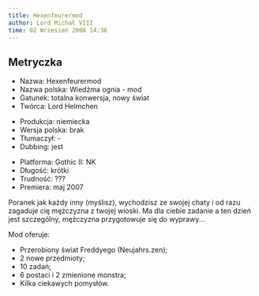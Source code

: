 ```yaml
---
title: Hexenfeurermod
author: Lord Michał VIII
time: 02 Wrzesień 2008 14:36
---
```


## Metryczka

<!-- -->
- Nazwa: Hexenfeurermod
- Nazwa polska: Wiedźma ognia - mod
- Gatunek: totalna konwersja, nowy świat
- Twórca: Lord Helmchen

<!-- -->
- Produkcja: niemiecka
- Wersja polska: brak
- Tłumaczył: -
- Dubbing: jest

<!-- -->
- Platforma: Gothic II: NK
- Długość: krótki
- Trudność: ???
- Premiera: maj 2007

Poranek jak każdy inny (myślisz), wychodzisz ze swojej chaty i od razu zagaduje cię mężczyzna z twojej wioski. Ma dla ciebie zadanie a ten dzień jest szczególny, mężczyzna przygotowuje się do wyprawy...

Mod oferuje:
- Przerobiony świat Freddyego (Neujahrs.zen);
- 2 nowe przedmioty;
- 10 zadań;
- 6 postaci i 2 zmienione monstra;
- Kilka ciekawych pomysłów.
